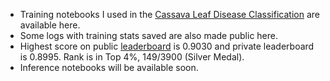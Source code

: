 - Training notebooks I used in the [Cassava Leaf Disease Classification](https://www.kaggle.com/c/cassava-leaf-disease-classification) are available here.  
- Some logs with training stats saved are also made public here. 
- Highest score on public [leaderboard](https://www.kaggle.com/c/cassava-leaf-disease-classification/leaderboard) is 0.9030 and private leaderboard is 0.8995. Rank is in Top 4%, 149/3900 (Silver Medal).
- Inference notebooks will be available soon.  
